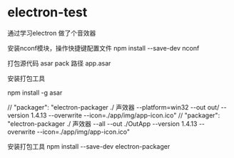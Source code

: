 # electron-test
通过学习electron 做了个音效器

安装nconf模块，操作快捷键配置文件
npm install --save-dev nconf

打包源代码
asar pack 路径 app.asar


安装打包工具

npm install  -g asar


//  "packager": "electron-packager ./ 声效器 --platform=win32 --out out/ --version 1.4.13 --overwrite --icon=./app/img/app-icon.ico"
//  "packager": "electron-packager ./ 声效器 --all --out ./OutApp --version 1.4.13 --overwrite --icon=./app/img/app-icon.ico"


安装打包工具
npm install --save-dev electron-packager